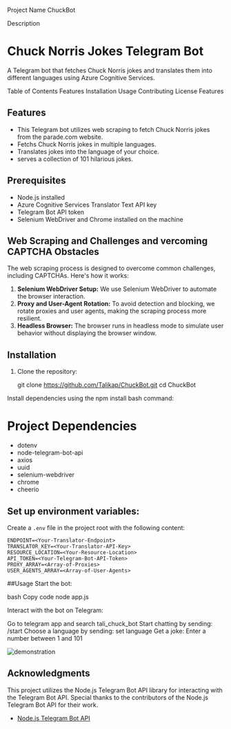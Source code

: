 Project Name
ChuckBot

Description
# Chuck Norris Jokes Telegram Bot

A Telegram bot that fetches Chuck Norris jokes and translates them into different languages using Azure Cognitive Services.

Table of Contents
Features
Installation
Usage
Contributing
License
Features

## Features

- This Telegram bot utilizes web scraping to fetch Chuck Norris jokes from the parade.com website.
- Fetchs Chuck Norris jokes in multiple languages.
- Translates jokes into the language of your choice.
- serves a collection of 101 hilarious jokes.


## Prerequisites

- Node.js installed
- Azure Cognitive Services Translator Text API key
- Telegram Bot API token
- Selenium WebDriver and Chrome installed on the machine

## Web Scraping and Challenges and vercoming CAPTCHA Obstacles

The web scraping process is designed to overcome common challenges, including CAPTCHAs. Here's how it works:

1. **Selenium WebDriver Setup:** We use Selenium WebDriver to automate the browser interaction.
2. **Proxy and User-Agent Rotation:** To avoid detection and blocking, we rotate proxies and user agents, making the scraping process more resilient.
3. **Headless Browser:** The browser runs in headless mode to simulate user behavior without displaying the browser window.

## Installation

1. Clone the repository:

   git clone https://github.com/Talikap/ChuckBot.git
   cd ChuckBot

Install dependencies using the npm install bash command:

# Project Dependencies

- dotenv
- node-telegram-bot-api
- axios
- uuid
- selenium-webdriver
- chrome
- cheerio

## Set up environment variables:

Create a `.env` file in the project root with the following content:

```env
ENDPOINT=<Your-Translator-Endpoint>
TRANSLATOR_KEY=<Your-Translator-API-Key>
RESOURCE_LOCATION=<Your-Resource-Location>
API_TOKEN=<Your-Telegram-Bot-API-Token>
PROXY_ARRAY=<Array-of-Proxies>
USER_AGENTS_ARRAY=<Array-of-User-Agents>
```

##Usage
Start the bot:

bash
Copy code
node app.js

Interact with the bot on Telegram: 

Go to telegram app and search tali_chuck_bot
Start chatting by sending: /start
Choose a language by sending: set language <your-language>
Get a joke: Enter a number between 1 and 101

![demonstration](https://github.com/Talikap/ChuckBot/blob/master/ChuckBot.gif?raw=true)

## Acknowledgments

This project utilizes the Node.js Telegram Bot API library for interacting with the Telegram Bot API. Special thanks to the contributors of the Node.js Telegram Bot API for their work.

- [Node.js Telegram Bot API](https://github.com/yagop/node-telegram-bot-api)


